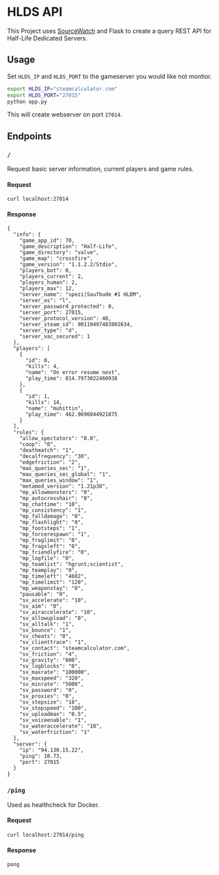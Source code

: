 # HLDS API

This Project uses [SourceWatch](https://github.com/spezifanta/SourceWatch) and
Flask to create a query REST API for Half-Life Dedicated Servers.

## Usage

Set `HLDS_IP` and `HLDS_PORT` to the gameserver you would like not montior.

```bash
export HLDS_IP="steamcalculator.com"
export HLDS_PORT="27015"
python app.py
```

This will create webserver on port `27014`.

## Endpoints

### `/`

Request basic server information, current players and game rules.

#### Request

```
curl localhost:27014
```

#### Response

```
{
  "info": {
    "game_app_id": 70,
    "game_description": "Half-Life",
    "game_directory": "valve",
    "game_map": "crossfire",
    "game_version": "1.1.2.2/Stdio",
    "players_bot": 0,
    "players_current": 2,
    "players_human": 2,
    "players_max": 12,
    "server_name": "spezi|Saufbude #1 HLDM",
    "server_os": "l",
    "server_password_protected": 0,
    "server_port": 27015,
    "server_protocol_version": 48,
    "server_steam_id": 90119497483802634,
    "server_type": "d",
    "server_vac_secured": 1
  },
  "players": [
    {
      "id": 0,
      "kills": 4,
      "name": "On error resume next",
      "play_time": 814.7973022460938
    },
    {
      "id": 1,
      "kills": 14,
      "name": "muhittin",
      "play_time": 462.9696044921875
    }
  ],
  "rules": {
    "allow_spectators": "0.0",
    "coop": "0",
    "deathmatch": "1",
    "decalfrequency": "30",
    "edgefriction": "2",
    "max_queries_sec": "1",
    "max_queries_sec_global": "1",
    "max_queries_window": "1",
    "metamod_version": "1.21p38",
    "mp_allowmonsters": "0",
    "mp_autocrosshair": "0",
    "mp_chattime": "10",
    "mp_consistency": "1",
    "mp_falldamage": "0",
    "mp_flashlight": "0",
    "mp_footsteps": "1",
    "mp_forcerespawn": "1",
    "mp_fraglimit": "0",
    "mp_fragsleft": "0",
    "mp_friendlyfire": "0",
    "mp_logfile": "0",
    "mp_teamlist": "hgrunt;scientist",
    "mp_teamplay": "0",
    "mp_timeleft": "4602",
    "mp_timelimit": "120",
    "mp_weaponstay": "0",
    "pausable": "0",
    "sv_accelerate": "10",
    "sv_aim": "0",
    "sv_airaccelerate": "10",
    "sv_allowupload": "0",
    "sv_alltalk": "1",
    "sv_bounce": "1",
    "sv_cheats": "0",
    "sv_clienttrace": "1",
    "sv_contact": "steamcalculator.com",
    "sv_friction": "4",
    "sv_gravity": "800",
    "sv_logblocks": "0",
    "sv_maxrate": "100000",
    "sv_maxspeed": "320",
    "sv_minrate": "5000",
    "sv_password": "0",
    "sv_proxies": "0",
    "sv_stepsize": "18",
    "sv_stopspeed": "100",
    "sv_uploadmax": "0.5",
    "sv_voiceenable": "1",
    "sv_wateraccelerate": "10",
    "sv_waterfriction": "1"
  },
  "server": {
    "ip": "94.130.15.22",
    "ping": 10.73,
    "port": 27015
  }
}
```

### `/ping`

Used as healthcheck for Docker.

#### Request

```
curl localhost:27014/ping
```

#### Response

```
pong
```
